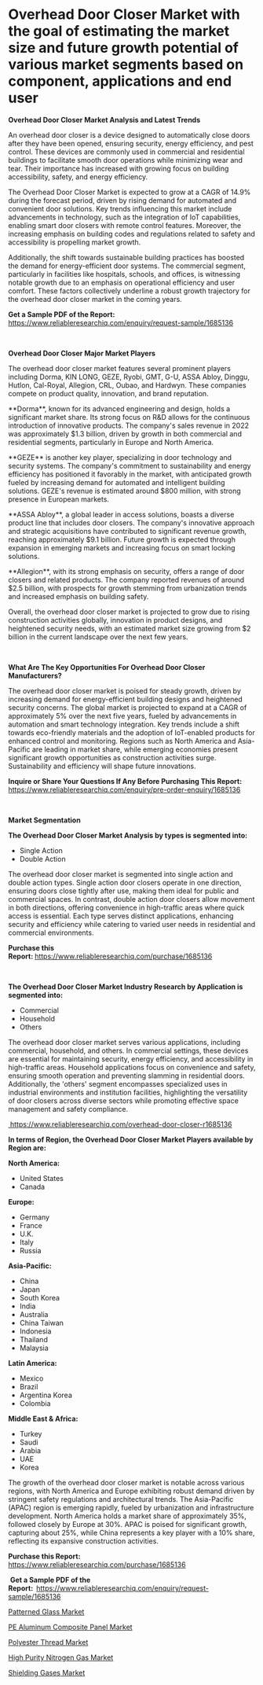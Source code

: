<p><h1>Overhead Door Closer Market with the goal of estimating the market size and future growth potential of various market segments based on component, applications and end user</h1></p><p><strong>Overhead Door Closer Market Analysis and Latest Trends</strong></p>
<p><p>An overhead door closer is a device designed to automatically close doors after they have been opened, ensuring security, energy efficiency, and pest control. These devices are commonly used in commercial and residential buildings to facilitate smooth door operations while minimizing wear and tear. Their importance has increased with growing focus on building accessibility, safety, and energy efficiency.</p><p>The Overhead Door Closer Market is expected to grow at a CAGR of 14.9% during the forecast period, driven by rising demand for automated and convenient door solutions. Key trends influencing this market include advancements in technology, such as the integration of IoT capabilities, enabling smart door closers with remote control features. Moreover, the increasing emphasis on building codes and regulations related to safety and accessibility is propelling market growth. </p><p>Additionally, the shift towards sustainable building practices has boosted the demand for energy-efficient door systems. The commercial segment, particularly in facilities like hospitals, schools, and offices, is witnessing notable growth due to an emphasis on operational efficiency and user comfort. These factors collectively underline a robust growth trajectory for the overhead door closer market in the coming years.</p></p>
<p><strong>Get a Sample PDF of the Report:&nbsp;</strong> <a href="https://www.reliableresearchiq.com/enquiry/request-sample/1685136?utm_campaign=1870&utm_medium=2&utm_source=Github&utm_content=ia&utm_term=01042025&utm_id=overhead-door-closer">https://www.reliableresearchiq.com/enquiry/request-sample/1685136</a></p>
<p>&nbsp;</p>
<p><strong>Overhead Door Closer Major Market Players</strong></p>
<p><p>The overhead door closer market features several prominent players including Dorma, KIN LONG, GEZE, Ryobi, GMT, G-U, ASSA Abloy, Dinggu, Hutlon, Cal-Royal, Allegion, CRL, Oubao, and Hardwyn. These companies compete on product quality, innovation, and brand reputation.</p><p>**Dorma**, known for its advanced engineering and design, holds a significant market share. Its strong focus on R&D allows for the continuous introduction of innovative products. The company's sales revenue in 2022 was approximately $1.3 billion, driven by growth in both commercial and residential segments, particularly in Europe and North America.</p><p>**GEZE** is another key player, specializing in door technology and security systems. The company's commitment to sustainability and energy efficiency has positioned it favorably in the market, with anticipated growth fueled by increasing demand for automated and intelligent building solutions. GEZE's revenue is estimated around $800 million, with strong presence in European markets.</p><p>**ASSA Abloy**, a global leader in access solutions, boasts a diverse product line that includes door closers. The company's innovative approach and strategic acquisitions have contributed to significant revenue growth, reaching approximately $9.1 billion. Future growth is expected through expansion in emerging markets and increasing focus on smart locking solutions.</p><p>**Allegion**, with its strong emphasis on security, offers a range of door closers and related products. The company reported revenues of around $2.5 billion, with prospects for growth stemming from urbanization trends and increased emphasis on building safety.</p><p>Overall, the overhead door closer market is projected to grow due to rising construction activities globally, innovation in product designs, and heightened security needs, with an estimated market size growing from $2 billion in the current landscape over the next few years.</p></p>
<p>&nbsp;</p>
<p><strong>What Are The Key Opportunities For Overhead Door Closer Manufacturers?</strong></p>
<p><p>The overhead door closer market is poised for steady growth, driven by increasing demand for energy-efficient building designs and heightened security concerns. The global market is projected to expand at a CAGR of approximately 5% over the next five years, fueled by advancements in automation and smart technology integration. Key trends include a shift towards eco-friendly materials and the adoption of IoT-enabled products for enhanced control and monitoring. Regions such as North America and Asia-Pacific are leading in market share, while emerging economies present significant growth opportunities as construction activities surge. Sustainability and efficiency will shape future innovations.</p></p>
<p><strong>Inquire or Share Your Questions If Any Before Purchasing This Report:</strong> <a href="https://www.reliableresearchiq.com/enquiry/pre-order-enquiry/1685136?utm_campaign=1870&utm_medium=2&utm_source=Github&utm_content=ia&utm_term=01042025&utm_id=overhead-door-closer">https://www.reliableresearchiq.com/enquiry/pre-order-enquiry/1685136</a></p>
<p>&nbsp;</p>
<p><strong>Market Segmentation</strong></p>
<p><strong>The Overhead Door Closer Market Analysis by types is segmented into:</strong></p>
<p><ul><li>Single Action</li><li>Double Action</li></ul></p>
<p><p>The overhead door closer market is segmented into single action and double action types. Single action door closers operate in one direction, ensuring doors close tightly after use, making them ideal for public and commercial spaces. In contrast, double action door closers allow movement in both directions, offering convenience in high-traffic areas where quick access is essential. Each type serves distinct applications, enhancing security and efficiency while catering to varied user needs in residential and commercial environments.</p></p>
<p><strong>Purchase this Report:&nbsp;</strong><a href="https://www.reliableresearchiq.com/purchase/1685136?utm_campaign=1870&utm_medium=2&utm_source=Github&utm_content=ia&utm_term=01042025&utm_id=overhead-door-closer">https://www.reliableresearchiq.com/purchase/1685136</a></p>
<p>&nbsp;</p>
<p><strong>The Overhead Door Closer Market Industry Research by Application is segmented into:</strong></p>
<p><ul><li>Commercial</li><li>Household</li><li>Others</li></ul></p>
<p><p>The overhead door closer market serves various applications, including commercial, household, and others. In commercial settings, these devices are essential for maintaining security, energy efficiency, and accessibility in high-traffic areas. Household applications focus on convenience and safety, ensuring smooth operation and preventing slamming in residential doors. Additionally, the 'others' segment encompasses specialized uses in industrial environments and institution facilities, highlighting the versatility of door closers across diverse sectors while promoting effective space management and safety compliance.</p></p>
<p><a href="https://www.reliableresearchiq.com/overhead-door-closer-r1685136?utm_campaign=1870&utm_medium=2&utm_source=Github&utm_content=ia&utm_term=01042025&utm_id=overhead-door-closer">&nbsp;https://www.reliableresearchiq.com/overhead-door-closer-r1685136</a></p>
<p><strong>In terms of Region, the Overhead Door Closer Market Players available by Region are:</strong></p>
<p>
    <p> <strong> North America: </strong>
        <ul>
            <li>United States</li>
            <li>Canada</li>
        </ul>
        </p> 
    <p> <strong> Europe: </strong>
        <ul>
            <li>Germany</li>
            <li>France</li>
            <li>U.K.</li>
            <li>Italy</li>
            <li>Russia</li>
        </ul>
        </p> 
    <p> <strong> Asia-Pacific: </strong>
        <ul>
            <li>China</li>
            <li>Japan</li>
            <li>South Korea</li>
            <li>India</li>
            <li>Australia</li>
            <li>China Taiwan</li>
            <li>Indonesia</li>
            <li>Thailand</li>
            <li>Malaysia</li>
        </ul>
        </p> 
    <p> <strong> Latin America: </strong>
        <ul>
            <li>Mexico</li>
            <li>Brazil</li>
            <li>Argentina Korea</li>
            <li>Colombia</li>
        </ul>
        </p> 
    <p> <strong> Middle East & Africa: </strong>
        <ul>
            <li>Turkey</li>
            <li>Saudi</li>
            <li>Arabia</li>
            <li>UAE</li>
            <li>Korea</li>
        </ul>
    </p>
    </p>
<p><p>The growth of the overhead door closer market is notable across various regions, with North America and Europe exhibiting robust demand driven by stringent safety regulations and architectural trends. The Asia-Pacific (APAC) region is emerging rapidly, fueled by urbanization and infrastructure development. North America holds a market share of approximately 35%, followed closely by Europe at 30%. APAC is poised for significant growth, capturing about 25%, while China represents a key player with a 10% share, reflecting its expansive construction activities.</p></p>
<p><strong>Purchase this Report: </strong><a href="https://www.reliableresearchiq.com/purchase/1685136?utm_campaign=1870&utm_medium=2&utm_source=Github&utm_content=ia&utm_term=01042025&utm_id=overhead-door-closer">https://www.reliableresearchiq.com/purchase/1685136</a></p>
<p>&nbsp;<strong>Get a Sample PDF of the Report:&nbsp;&nbsp;</strong><a href="https://www.reliableresearchiq.com/enquiry/request-sample/1685136?utm_campaign=1870&utm_medium=2&utm_source=Github&utm_content=ia&utm_term=01042025&utm_id=overhead-door-closer">https://www.reliableresearchiq.com/enquiry/request-sample/1685136</a></p>
<p><strong></strong></p>
<p><p><a href="https://github.com/denighoylen1/Market-Research-Report-List-1/blob/main/patterned-glass-market.md?utm_campaign=1870&utm_medium=2&utm_source=Github&utm_content=ia&utm_term=01042025&utm_id=overhead-door-closer">Patterned Glass Market</a></p><p><a href="https://github.com/tornapruttuz/Market-Research-Report-List-1/blob/main/pe-aluminum-composite-panel-market.md?utm_campaign=1870&utm_medium=2&utm_source=Github&utm_content=ia&utm_term=01042025&utm_id=overhead-door-closer">PE Aluminum Composite Panel Market</a></p><p><a href="https://github.com/marteyfito9/Market-Research-Report-List-1/blob/main/polyester-thread-market.md?utm_campaign=1870&utm_medium=2&utm_source=Github&utm_content=ia&utm_term=01042025&utm_id=overhead-door-closer">Polyester Thread Market</a></p><p><a href="https://github.com/yuukoleuda/Market-Research-Report-List-1/blob/main/high-purity-nitrogen-gas-market.md?utm_campaign=1870&utm_medium=2&utm_source=Github&utm_content=ia&utm_term=01042025&utm_id=overhead-door-closer">High Purity Nitrogen Gas Market</a></p><p><a href="https://github.com/saguegrody74/Market-Research-Report-List-1/blob/main/shielding-gases-market.md?utm_campaign=1870&utm_medium=2&utm_source=Github&utm_content=ia&utm_term=01042025&utm_id=overhead-door-closer">Shielding Gases Market</a></p></p>